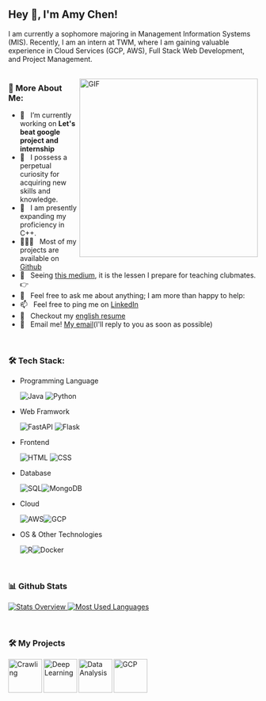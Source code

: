 ## Hey 👋, I'm Amy Chen!

I am currently a sophomore majoring in Management Information Systems (MIS). Recently, I am an intern at TWM, where I am gaining valuable experience in Cloud Services (GCP, AWS), Full Stack Web Development, and Project Management.
<br/>
<br/>

<img align="right" alt="GIF" src="https://raw.githubusercontent.com/rahul-jha98/rahul-jha98/main/techstack.gif" width="360px"/>
  
### 🧐 More About Me:

- 🔭 &nbsp; I’m currently working on **Let's beat google project and internship**
- 🤝 &nbsp; I possess a perpetual curiosity for acquiring new skills and knowledge.
- 🌱 &nbsp;  I am presently expanding my proficiency in C++.
- 👨🏻‍💻 &nbsp; Most of my projects are available on [Github](https://github.com/joting0518)
- 🎨 &nbsp; Seeing [this medium](https://hackmd.io/-UwaFbpRTy2cyWDsx9Srmg), it is the lessen I prepare for teaching clubmates. 👉
- 💬 &nbsp; Feel free to ask me about anything; I am more than happy to help: 
- 📫 &nbsp; Feel free to ping me on [LinkedIn](https://www.linkedin.com/in/jo-ting-chen-8a1808267/)
- 📝 &nbsp; Checkout my [english resume](https://github.com/joting0518/joting0518.github.io)
- 📧 &nbsp; Email me! [My email](111306011@g.nccu.edu.tw)(I'll reply to you as soon as possible)
<br>

### 🛠️ Tech Stack:
-  Programming Language
  
    ![Java](https://img.shields.io/badge/-Java-05122A?style=flat&logo=java)&nbsp;![Python](https://img.shields.io/badge/-Python-05122A?style=flat&logo=python)&nbsp;

-  Web Framwork

   ![FastAPI](https://img.shields.io/badge/-FastAPI-05122A?style=flat&logo=fastapi) ![Flask](https://img.shields.io/badge/-Flask-05122A?style=flat&logo=Flask) 

 *  Frontend
 
    ![HTML](https://img.shields.io/badge/-HTML-000?&logo=html5)&nbsp;![CSS](https://img.shields.io/badge/-CSS-000?&logo=css3)&nbsp;

-  Database

   ![SQL](https://img.shields.io/badge/-SQL-000?&logo=MySQL)![MongoDB](https://img.shields.io/badge/-MongoDB-000?&logo=MongoDB)

- Cloud

  ![AWS](https://img.shields.io/badge/-AWS-000?&logo=Amazon-AWS&logoColor=F90)![GCP](https://img.shields.io/badge/-GCP-000?&logo=Google) 

- OS & Other Technologies

  ![R](https://img.shields.io/badge/-R-000?&logo=R&logoColor=75AADB)![Docker](https://img.shields.io/badge/-Docker-000?&logo=Docker&logoColor=2496ED)
<br>


### 📊 Github Stats
<a href='https://github.com/rahul-jha98/github-stats-transparent'>
  
![Stats Overview]()
![Most Used Languages]()

</a>

<br>

### 🛠️ My Projects

<a href="https://github.com/joting0518/project_national_holidays" target="_blank"> <img alt="Crawling" src="https://img.shields.io/badge/Crawling-05122A?style=for-the-badge" height="68" align="left"> </a>

<a href="https://github.com/joting0518/Dell_stock" target="_blank"> <img alt="Deep Learning" src="https://img.shields.io/badge/Deep%20Learning-05122A?style=for-the-badge"  height="68" align="left"> </a>

<a href="https://github.com/joting0518/Business-Analytics-with-SAS-R" target="_blank"> <img alt="Data Analysis" src="https://img.shields.io/badge/Data%20Analysis-05122A?style=for-the-badge" height="68" align="left"> </a>

<a href="https://github.com/joting0518/GCP_practice" target="_blank"> <img alt="GCP" src="https://img.shields.io/badge/GCP-05122A?style=for-the-badge" height="68" align="left"> </a>


